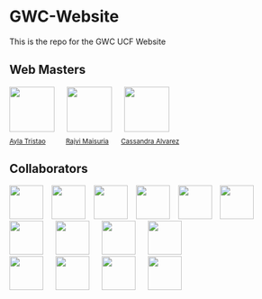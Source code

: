 # GWC-Website
This is the repo for the GWC UCF Website
## Web Masters
<div>
  <img src="https://github.com/Ayla-T.png" width="80px;"/>
  &emsp;
  <img src="https://github.com/rmai21.png" width="80px;"/>
  &emsp;
  <img src="https://github.com/ca764763.png" width="80px;"/>
  &emsp;
  <br />
  <sub><a href="https://github.com/Ayla-T">Ayla Tristao</a></sub>
  &emsp;&emsp;
  <sub><a href="https://github.com/rmai21">Rajvi Maisuria</a></sub>
  &emsp;
  <sub><a href="https://github.com/ca764763">Cassandra Alvarez</a></sub>
</div>



## Collaborators
<a href="https://github.com/alysonfranco"><img src="https://github.com/alysonfranco.png" width="60px;"/></a>
&ensp;
<a href="https://github.com/Amy621"><img src="https://github.com/Amy621.png" width="60px;"/></a>
&ensp;
<a href="https://github.com/Annabel-S"><img src="https://github.com/Annabel-S.png" width="60px;"/></a>
&ensp;
<a href="https://github.com/beeinkks"><img src="https://github.com/beeinkks.png" width="60px;"/></a>
&ensp;
<a href="https://github.com/cal-1103"><img src="https://github.com/cal-1103.png" width="60px;"/></a>
&ensp;
<a href="https://github.com/codedbypolina"><img src="https://github.com/codedbypolina.png" width="60px;"/></a>
&emsp;
<a href="https://github.com/daizabethn"><img src="https://github.com/daizabethn.png" width="60px;"/></a>
&emsp;
<a href="https://github.com/hemkan"><img src="https://github.com/hemkan.png" width="60px;"/></a>
&emsp;
<a href="https://github.com/lindsey-nielsen"><img src="https://github.com/lindsey-nielsen.png" width="60px;"/></a>
&emsp;
<a href="https://github.com/lykny10"><img src="https://github.com/lykny10.png" width="60px;"/></a>
</br>
<a href="https://github.com/miapia333"><img src="https://github.com/miapia333.png" width="60px;"/></a>
&emsp;
<a href="https://github.com/murphyrjessica"><img src="https://github.com/murphyrjessica.png" width="60px;"/></a>
&emsp;
<a href="https://github.com/naomi-mbw12"><img src="https://github.com/naomi-mbw12.png" width="60px;"/></a>
&emsp;
<a href="https://github.com/nKharisma"><img src="https://github.com/nKharisma.png" width="60px;"/></a>

